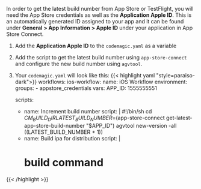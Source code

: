 
In order to get the latest build number from App Store or TestFlight, you will need the App Store credentials as well as the **Application Apple ID**. This is an automatically generated ID assigned to your app and it can be found under **General > App Information > Apple ID** under your application in App Store Connect.

1. Add the **Application Apple ID** to the `codemagic.yaml` as a variable
2. Add the script to get the latest build number using `app-store-connect` and configure the new build number using `agvtool`.
3. Your `codemagic.yaml` will look like this:
{{< highlight yaml "style=paraiso-dark">}}
workflows:
  ios-workflow:
    name: iOS Workflow
    environment:
        groups:
          - appstore_credentials
    vars:
      APP_ID: 1555555551
  
    scripts:
      - name: Increment build number
        script: | 
          #!/bin/sh
          cd $CM_BUILD_DIR
          LATEST_BUILD_NUMBER=$(app-store-connect get-latest-app-store-build-number "$APP_ID")
          agvtool new-version -all $(($LATEST_BUILD_NUMBER + 1))
      - name: Build ipa for distribution
      script: | 
        # build command
{{< /highlight >}}
